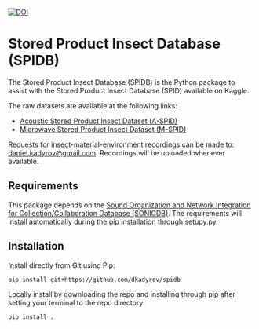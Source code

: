 [![DOI](https://zenodo.org/badge/DOI/10.5281/zenodo.11390472.svg)](https://doi.org/10.5281/zenodo.11390472)

# Stored Product Insect Database (SPIDB) 

The Stored Product Insect Database (SPIDB) is the Python package to assist with the Stored Product Insect Database (SPID) available on Kaggle. 

The raw datasets are available at the following links: 
- [Acoustic Stored Product Insect Dataset (A-SPID)](https://www.kaggle.com/datasets/dkadyrov/stored-product-insect-database-spidb-aspids)
- [Microwave Stored Product Insect Dataset (M-SPID)](https://www.kaggle.com/datasets/dkadyrov/stored-product-insect-database-spidb-mspids)

Requests for insect-material-environment recordings can be made to: [daniel.kadyrov@gmail.com](mailto:daniel.kadyrov@gmail.com).
Recordings will be uploaded whenever available. 

## Requirements 

This package depends on the [Sound Organization and Network Integration for Collection/Collaboration Database (SONICDB)](https://github.com/dkadyrov/sonicdb). The requirements will install automatically during the pip installation through setupy.py. 

## Installation

Install directly from Git using Pip: 

```bash
pip install git+https://github.com/dkadyrov/spidb
```

Locally install by downloading the repo and installing through pip after setting your terminal to the repo directory: 

```bash
pip install .
```

